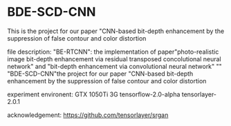 # BDE-SCD-CNN
This is the project for our paper "CNN-based bit-depth enhancement by the suppression of false contour and color distortion

file description:
"BE-RTCNN": the implementation of paper"photo-realistic image bit-depth enhancement via residual transposed concolutional neural network" and "bit-depth enhancement via convolutional neural network"
""
"BDE-SCD-CNN"the project for our paper "CNN-based bit-depth enhancement by the suppression of false contour and color distortion

experiment environent:
GTX 1050Ti 3G tensorflow-2.0-alpha tensorlayer-2.0.1

acknowledgement:
https://github.com/tensorlayer/srgan
